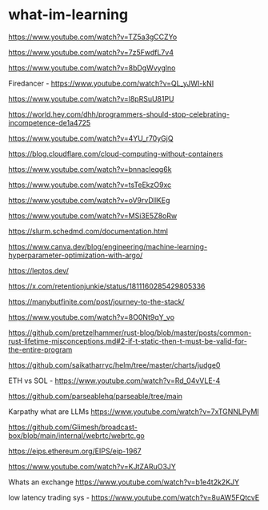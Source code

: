 # what-im-learning
https://www.youtube.com/watch?v=TZ5a3gCCZYo

https://www.youtube.com/watch?v=7z5FwdfL7v4

https://www.youtube.com/watch?v=8bDgWvyglno

Firedancer - https://www.youtube.com/watch?v=QL_yJWI-kNI

https://www.youtube.com/watch?v=l8pRSuU81PU

https://world.hey.com/dhh/programmers-should-stop-celebrating-incompetence-de1a4725

https://www.youtube.com/watch?v=4YU_r70yGjQ

https://blog.cloudflare.com/cloud-computing-without-containers

https://www.youtube.com/watch?v=bnnacleqg6k

https://www.youtube.com/watch?v=tsTeEkzO9xc

https://www.youtube.com/watch?v=oV9rvDllKEg

https://www.youtube.com/watch?v=MSi3E5Z8oRw

https://slurm.schedmd.com/documentation.html

https://www.canva.dev/blog/engineering/machine-learning-hyperparameter-optimization-with-argo/

https://leptos.dev/

https://x.com/retentionjunkie/status/1811160285429805336

https://manybutfinite.com/post/journey-to-the-stack/

https://www.youtube.com/watch?v=8O0Nt9qY_vo

https://github.com/pretzelhammer/rust-blog/blob/master/posts/common-rust-lifetime-misconceptions.md#2-if-t-static-then-t-must-be-valid-for-the-entire-program

https://github.com/saikatharryc/helm/tree/master/charts/judge0

ETH vs SOL - https://www.youtube.com/watch?v=Rd_04vVLE-4

https://github.com/parseablehq/parseable/tree/main

Karpathy what are LLMs https://www.youtube.com/watch?v=7xTGNNLPyMI

https://github.com/Glimesh/broadcast-box/blob/main/internal/webrtc/webrtc.go

https://eips.ethereum.org/EIPS/eip-1967

https://www.youtube.com/watch?v=KJtZARuO3JY

Whats an exchange https://www.youtube.com/watch?v=b1e4t2k2KJY

low latency trading sys - https://www.youtube.com/watch?v=8uAW5FQtcvE
